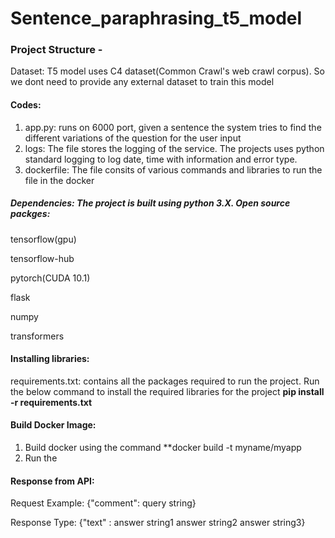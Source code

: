 # Sentence_paraphrasing_t5_model

### Project Structure -

Dataset: T5 model uses C4 dataset(Common Crawl's web crawl corpus). So we dont need to provide any external dataset to train this model

#### Codes:
<ol>
  
<li>app.py: runs on 6000 port, given a sentence the system tries to find the different variations of the question for the user input</li>

<li>logs: The file stores the logging of the service. The projects uses python standard logging to log date, time with information and error type.</li>

<li>dockerfile: The file consits of various commands and libraries to run the file in the docker </li>
</ol>

##### Dependencies: The project is built using python 3.X. Open source packges:

tensorflow(gpu)

tensorflow-hub

pytorch(CUDA 10.1)

flask

numpy

transformers

#### Installing libraries:
requirements.txt: contains all the packages required to run the project. Run the below command to install the required libraries for the project
**pip install -r requirements.txt** 

#### Build Docker Image:
<ol><li>Build docker using the command **docker build -t myname/myapp </li>
<li>Run the </li>
</ol>

#### Response from API:
Request Example: {"comment": query string}

Response Type: {"text" : answer string1 
                         answer string2 
                         answer string3}
